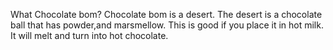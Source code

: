 What Chocolate bom?
Chocolate bom is a desert.
The desert is a chocolate ball that has powder,and marsmellow. 
This is good if you place it in hot milk. It will melt and turn into hot chocolate.